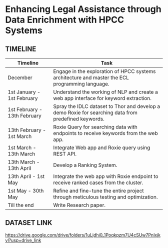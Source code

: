 # Enhancing Legal Assistance through Data Enrichment with HPCC Systems


## TIMELINE

| Timeline                   | Task                                                        |
|-----------------------------|-------------------------------------------------------------|
| December                    | Engage in the exploration of HPCC systems architecture and master the ECL programming language.  |
| 1st January - 1st February  | Understand the working of NLP and create a web app interface for keyword extraction. |
| 1st February - 13th February | Spray the IDLC dataset to Thor and develop a demo Roxie for searching data from predefined keywords. |
| 13th February - 1st March  | Roxie Query for searching data with endpoints to receive keywords from the web app. |
| 1st March  - 13th March       | Integrate Web app and Roxie query using REST API. |
| 13th March - 13th April         | Develop a Ranking System.  |
| 13th April - 1st May| Integrate the web app with Roxie endpoint to receive ranked cases from the cluster.|
| 1st May - 30th May                   | Refine and fine-tune the entire project through meticulous testing and optimization.|
| Till the end | Write Research paper. |


## DATASET LINK
https://drive.google.com/drive/folders/1uLjdhi0_1Poqkpzm7U4cSUw7Pnlxjkvl?usp=drive_link
